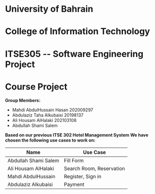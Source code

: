 # **University of Bahrain**

# **College of Information Technology**

# **ITSE305 -- Software Engineering Project**

# **Course Project**

**Group Members:**

- Mahdi AbdulHussain Hasan 202009297
- Abdulaziz Taha Alkubaisi 20198137
- Ali Housam AlHalaki 202103108
- Abdullah Shami Salem

**Based on our previous ITSE 302 Hotel Management System We have chosen the following use cases to work on:**

| **Name**            | **Use Case**           |
|----------------------|------------------------|
| Abdullah Shami  Salem    | Fill Form              |
| Ali Housam AlHalaki | Search Room, Reservation |
| Mahdi AbdulHussain  | Register, Sign in      |
| Abdulaziz Alkubaisi | Payment                |
